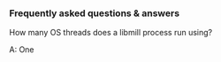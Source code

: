 ### Frequently asked questions & answers

How many OS threads does a libmill process run using?

A: One



